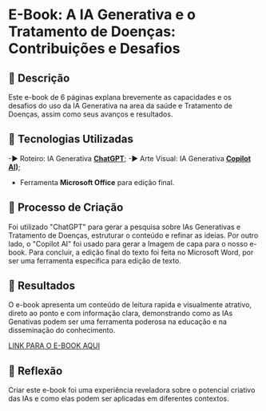 # E-Book: A IA Generativa e o Tratamento de Doenças: Contribuições e Desafios


## 📒 Descrição
Este e-book de 6 páginas explana brevemente as capacidades e os desafios do uso da IA Generativa na area da saúde e Tratamento de Doenças, assim como seus avanços e resultados.

## 🤖 Tecnologias Utilizadas
-► Roteiro: IA Generativa **[ChatGPT](https://chat.openai.com)**;
-► Arte Visual: IA Generativa **[Copilot AI](https://copilot.microsoft.com/))**;
- Ferramenta **Microsoft Office** para edição final.

## 🧐 Processo de Criação
Foi utilizado "ChatGPT" para gerar a pesquisa sobre IAs Generativas e Tratamento de Doenças, estruturar o conteúdo e refinar as ideias. Por outro lado, o "Copilot AI" foi usado para gerar a Imagem de capa para o nosso e-book. Para concluir, a edição final do texto foi feita no Microsoft Word, por ser uma ferramenta especifica para edição de texto.

## 🚀 Resultados
O e-book apresenta um conteúdo de leitura rapida e visualmente atrativo, direto ao ponto e com informação clara, demonstrando como as IAs Genativas podem ser uma ferramenta poderosa na educação e na disseminação do conhecimento.

[LINK PARA O E-BOOK AQUI]()

## 💭 Reflexão
Criar este e-book foi uma experiência reveladora sobre o potencial criativo das IAs e como elas podem ser aplicadas em diferentes contextos.
